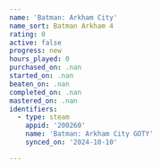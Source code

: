 ```yaml
---
name: 'Batman: Arkham City'
name_sort: Batman Arkham 4
rating: 0
active: false
progress: new
hours_played: 0
purchased_on: .nan
started_on: .nan
beaten_on: .nan
completed_on: .nan
mastered_on: .nan
identifiers:
  - type: steam
    appid: '200260'
    name: 'Batman: Arkham City GOTY'
    synced_on: '2024-10-10'

---
```

